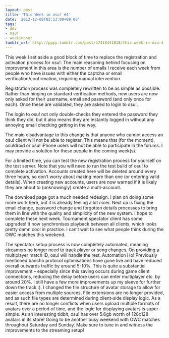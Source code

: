 ```yaml
---
layout: post
title: 'This Week in osu! #4'
date: '2012-12-08T03:53:00+09:00'
tags:
- dev
- osu!
- weekinosu!
tumblr_url: http://pppy.tumblr.com/post/37418441818/this-week-in-osu-4
---
```

This week I set aside a good block of time to replace the registration and activation process for osu!. The main reasoning behind focusing on improvement in this area is the number of emails I receive each week from people who have issues with either the captcha or email verification/confirmation, requiring manual intervention.

Registration process was completely rewritten to be as simple as possible. Rather than hinging on standard verification methods, new users are now only asked for their username, email and password (and only once for each). Once these are validated, they are asked to login to osu!.



The login to osu! not only double-checks they entered the password they think they did, but it also means they are instantly logged in without any annoying email checking getting in the way.



The main disadvantage to this change is that anyone who cannot access an osu! client will not be able to register. This means that (for the moment), osu!droid or osu! iPhone users will not be able to participate in the forums. I may provide a solution for these people in the coming week(s).

For a limited time, you can test the new registration process for yourself on the test server. Note that you will need to run the test build of osu! to complete activation. Accounts created here will be deleted around every three hours, so don’t worry about making more than one (or entering valid details).
When creating new accounts, users are now warned if it is likely they are about to (unknowingly) create a multi-account.


The download page got a much needed redesign. I plan on doing some more work here, but it is already feeling a lot nicer.
Next up is fixing the email change, password change and forgotten details processes to bring them in line with the quality and simplicity of the new system. I hope to complete these next week.
Tournament spectator client has some upgrades! It now synchronises playback between all clients, which looks pretty damn cool in practice. I can’t wait to see what people think during the OWC matches this weekend.

The spectator setup process is now completely automated, meaning streamers no longer need to track player or song changes. On providing a multiplayer match ID, osu! will handle the rest. Automation Ho!
Previously mentioned bancho protocol optimisations have gone live and have reduced overall outwards traffic by around 5-10%. This is quite a substantial improvement – especially since this saving occurs during game client connections, reducing the delay before users can enter multiplayer etc. by around 20%. I still have a few more improvements up my sleeve for further down the track :).
I changed the file structure of avatar storage to allow for easier access from multiple sources. File extensions are no longer provided, and as such file types are determined during client-side display logic. As a result, there are no longer conflicts when users upload multiple formats of avatars over a period of time, and the logic for displaying avatars is super-simple. As an interesting tidbit, osu! has over 5.6gb worth of 128x128 avatars in its store!
Going to be another busy weekend with OWC matches throughout Saturday and Sunday. Make sure to tune in and witness the improvements to the streaming setup!
